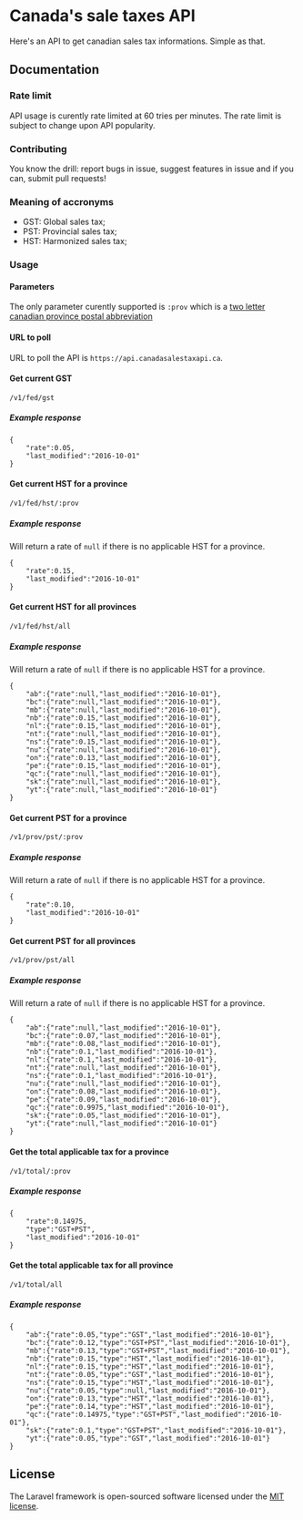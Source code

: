 # Canada's sale taxes API

Here's an API to get canadian sales tax informations. Simple as that.

## Documentation

### Rate limit

API usage is curently rate limited at 60 tries per minutes. The rate limit is subject to change upon API popularity.

### Contributing

You know the drill: report bugs in issue, suggest features in issue and if you can, submit pull requests!

### Meaning of accronyms

- GST: Global sales tax;
- PST: Provincial sales tax;
- HST: Harmonized sales tax;

### Usage

#### Parameters

The only parameter curently supported is `:prov` which is a [two letter canadian province postal abbreviation](https://en.wikipedia.org/wiki/Canadian_postal_abbreviations_for_provinces_and_territories#List_of_postal_abbreviations)

#### URL to poll

URL to poll the API is `https://api.canadasalestaxapi.ca`.

#### Get current GST

`/v1/fed/gst`

##### Example response

```
{
	"rate":0.05,
	"last_modified":"2016-10-01"
}
```
#### Get current HST for a province

`/v1/fed/hst/:prov`

##### Example response
Will return a rate of `null` if there is no applicable HST for a province.

```
{
	"rate":0.15,
	"last_modified":"2016-10-01"
}
```

#### Get current HST for all provinces

`/v1/fed/hst/all`

##### Example response
Will return a rate of `null` if there is no applicable HST for a province.

```
{
	"ab":{"rate":null,"last_modified":"2016-10-01"},
	"bc":{"rate":null,"last_modified":"2016-10-01"},
	"mb":{"rate":null,"last_modified":"2016-10-01"},
	"nb":{"rate":0.15,"last_modified":"2016-10-01"},
	"nl":{"rate":0.15,"last_modified":"2016-10-01"},
	"nt":{"rate":null,"last_modified":"2016-10-01"},
	"ns":{"rate":0.15,"last_modified":"2016-10-01"},
	"nu":{"rate":null,"last_modified":"2016-10-01"},
	"on":{"rate":0.13,"last_modified":"2016-10-01"},
	"pe":{"rate":0.15,"last_modified":"2016-10-01"},
	"qc":{"rate":null,"last_modified":"2016-10-01"},
	"sk":{"rate":null,"last_modified":"2016-10-01"},
	"yt":{"rate":null,"last_modified":"2016-10-01"}
}
```

#### Get current PST for a province

`/v1/prov/pst/:prov`

##### Example response
Will return a rate of `null` if there is no applicable HST for a province.

```
{
	"rate":0.10,
	"last_modified":"2016-10-01"
}
```

#### Get current PST for all provinces

`/v1/prov/pst/all`

##### Example response
Will return a rate of `null` if there is no applicable HST for a province.

```
{
	"ab":{"rate":null,"last_modified":"2016-10-01"},
	"bc":{"rate":0.07,"last_modified":"2016-10-01"},
	"mb":{"rate":0.08,"last_modified":"2016-10-01"},
	"nb":{"rate":0.1,"last_modified":"2016-10-01"},
	"nl":{"rate":0.1,"last_modified":"2016-10-01"},
	"nt":{"rate":null,"last_modified":"2016-10-01"},
	"ns":{"rate":0.1,"last_modified":"2016-10-01"},
	"nu":{"rate":null,"last_modified":"2016-10-01"},
	"on":{"rate":0.08,"last_modified":"2016-10-01"},
	"pe":{"rate":0.09,"last_modified":"2016-10-01"},
	"qc":{"rate":0.9975,"last_modified":"2016-10-01"},
	"sk":{"rate":0.05,"last_modified":"2016-10-01"},
	"yt":{"rate":null,"last_modified":"2016-10-01"}
}
```

#### Get the total applicable tax for a province

`/v1/total/:prov`

##### Example response

```
{
	"rate":0.14975,
	"type":"GST+PST",
	"last_modified":"2016-10-01"
}
```

#### Get the total applicable tax for all province

`/v1/total/all`

##### Example response

```
{
	"ab":{"rate":0.05,"type":"GST","last_modified":"2016-10-01"},
	"bc":{"rate":0.12,"type":"GST+PST","last_modified":"2016-10-01"},
	"mb":{"rate":0.13,"type":"GST+PST","last_modified":"2016-10-01"},
	"nb":{"rate":0.15,"type":"HST","last_modified":"2016-10-01"},
	"nl":{"rate":0.15,"type":"HST","last_modified":"2016-10-01"},
	"nt":{"rate":0.05,"type":"GST","last_modified":"2016-10-01"},
	"ns":{"rate":0.15,"type":"HST","last_modified":"2016-10-01"},
	"nu":{"rate":0.05,"type":null,"last_modified":"2016-10-01"},
	"on":{"rate":0.13,"type":"HST","last_modified":"2016-10-01"},
	"pe":{"rate":0.14,"type":"HST","last_modified":"2016-10-01"},
	"qc":{"rate":0.14975,"type":"GST+PST","last_modified":"2016-10-01"},
	"sk":{"rate":0.1,"type":"GST+PST","last_modified":"2016-10-01"},
	"yt":{"rate":0.05,"type":"GST","last_modified":"2016-10-01"}
}
```

## License

The Laravel framework is open-sourced software licensed under the [MIT license](http://opensource.org/licenses/MIT).
